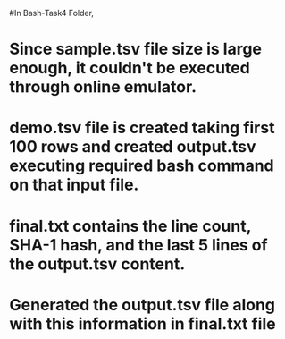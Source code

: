 #In Bash-Task4 Folder, 
# Since sample.tsv file size is large enough, it couldn't be executed through online emulator.
# demo.tsv file is created taking first 100 rows and created output.tsv executing required bash command on that input file.


# final.txt contains the line count, SHA-1 hash, and the last 5 lines of the output.tsv content. 
# Generated the output.tsv file along with this information in final.txt file
